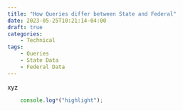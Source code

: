 ```yaml
---
title: "How Queries differ between State and Federal"
date: 2023-05-25T10:21:14-04:00
draft: true
categories:
    - Technical
tags: 
    - Queries
    - State Data
    - Federal Data
---
```


xyz

```javascript
    console.log*("highlight");
```